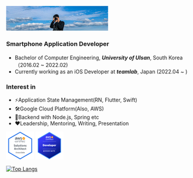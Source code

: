 <img src="./background.jpg" width="55%" height="55%">


### Smartphone Application Developer
- Bachelor of Computer Engineering, ***University of Ulsan***, South Korea　（2016.02 ~ 2022.02)
- Currently working as an iOS Developer at ***teamlab***, Japan (2022.04 ~ )

### Interest in
- ⚡Application State Management(RN, Flutter, Swift)
- 🛠️Google Cloud Platform(Also, AWS)
- 🚀Backend with Node.js, Spring etc
- ❤️Leadership, Mentoring, Writing, Presentation

<div>
<img src="./aws-certified-solutions-architect-associate.png" width="15%" height="15%">
<img src="./aws-certified-developer.png" width="15%" height="15%">
</div>
                                                                                 
[![Top Langs](https://github-readme-stats.vercel.app/api/top-langs/?username=sidongmen&layout=compact)](https://github.com/sidongmen/github-readme-stats)
